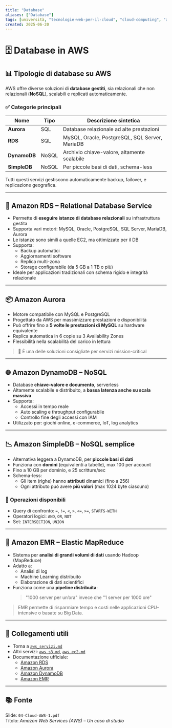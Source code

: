 ```yaml
---
title: "Database"
aliases: ["Database"]
tags: [università, "tecnologie-web-per-il-cloud", "cloud-computing", "aws", "aws-servizi", "database"]
created: 2025-06-20
---
```

# 🗄️ Database in AWS


## 📊 Tipologie di database su AWS

AWS offre diverse soluzioni di **database gestiti**, sia relazionali che non relazionali (**NoSQL**), scalabili e replicati automaticamente.

### ✅ Categorie principali

| Nome         | Tipo  | Descrizione sintetica                          |
| ------------ | ----- | ---------------------------------------------- |
| **Aurora**   | SQL   | Database relazionale ad alte prestazioni       |
| **RDS**      | SQL   | MySQL, Oracle, PostgreSQL, SQL Server, MariaDB |
| **DynamoDB** | NoSQL | Archivio chiave-valore, altamente scalabile    |
| **SimpleDB** | NoSQL | Per piccole basi di dati, schema-less          |

Tutti questi servizi gestiscono automaticamente backup, failover, e replicazione geografica.

---

## 🧮 Amazon RDS – Relational Database Service

- Permette di **eseguire istanze di database relazionali** su infrastruttura gestita
- Supporta vari motori: MySQL, Oracle, PostgreSQL, SQL Server, MariaDB, Aurora
- Le istanze sono simili a quelle EC2, ma ottimizzate per il DB
- Supporta:
  - Backup automatici
  - Aggiornamenti software
  - Replica multi-zona
  - Storage configurabile (da 5 GB a 1 TB o più)
- Ideale per applicazioni tradizionali con schema rigido e integrità relazionale

---

## 📦 Amazon Aurora

- Motore compatibile con MySQL e PostgreSQL
- Progettato da AWS per massimizzare prestazioni e disponibilità
- Può offrire fino a **5 volte le prestazioni di MySQL** su hardware equivalente
- Replica automatica in 6 copie su 3 Availability Zones
- Flessibilità nella scalabilità del carico in lettura

> 🔐 È una delle soluzioni consigliate per servizi mission-critical

---

## 🌐 Amazon DynamoDB – NoSQL

- Database **chiave-valore e documento**, serverless
- Altamente scalabile e distribuito, a **bassa latenza anche su scala massiva**
- Supporta:
  - Accessi in tempo reale
  - Auto scaling e throughput configurabile
  - Controllo fine degli accessi con IAM
- Utilizzato per: giochi online, e-commerce, IoT, log analytics

---

## 📉 Amazon SimpleDB – NoSQL semplice

- Alternativa leggera a DynamoDB, per **piccole basi di dati**
- Funziona con **domini** (equivalenti a tabelle), max 100 per account
- Fino a 10 GB per dominio, e 25 scritture/sec
- Schema-less:
  - Gli item (righe) hanno **attributi** dinamici (fino a 256)
  - Ogni attributo può avere **più valori** (max 1024 byte ciascuno)

### 🔎 Operazioni disponibili

- Query di confronto: `=`, `!=`, `<`, `>`, `<=`, `>=`, `STARTS-WITH`
- Operatori logici: `AND`, `OR`, `NOT`
- Set: `INTERSECTION`, `UNION`

---

## 🧠 Amazon EMR – Elastic MapReduce

- Sistema per **analisi di grandi volumi di dati** usando Hadoop (MapReduce)
- Adatto a:
  - Analisi di log
  - Machine Learning distribuito
  - Elaborazione di dati scientifici
- Funziona come una **pipeline distribuita**:
  > "1000 server per un’ora" invece che "1 server per 1000 ore"

> EMR permette di risparmiare tempo e costi nelle applicazioni CPU-intensive o basate su Big Data.

---

## 🔗 Collegamenti utili

- Torna a [`aws_servizi.md`](./aws_servizi.md)
- Altri servizi: [`aws_s3.md`](./aws_s3.md), [`aws_ec2.md`](tecnologie_web_per_il_cloud/cloud_computing/aws/aws_servizi/aws_ec2/README.md)
- Documentazione ufficiale:
  - [Amazon RDS](https://aws.amazon.com/rds/)
  - [Amazon Aurora](https://aws.amazon.com/rds/aurora/)
  - [Amazon DynamoDB](https://aws.amazon.com/dynamodb/)
  - [Amazon EMR](https://aws.amazon.com/emr/)


---
## 📚 Fonte
Slide: `04-Cloud-AWS-1.pdf`  
Titolo: *Amazon Web Services (AWS) – Un caso di studio*